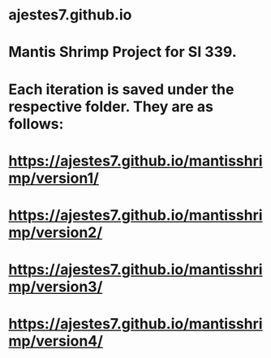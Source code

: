 # ajestes7.github.io

# Mantis Shrimp Project for SI 339.

# Each iteration is saved under the respective folder. They are as follows: 
# https://ajestes7.github.io/mantisshrimp/version1/
# https://ajestes7.github.io/mantisshrimp/version2/
# https://ajestes7.github.io/mantisshrimp/version3/
# https://ajestes7.github.io/mantisshrimp/version4/
